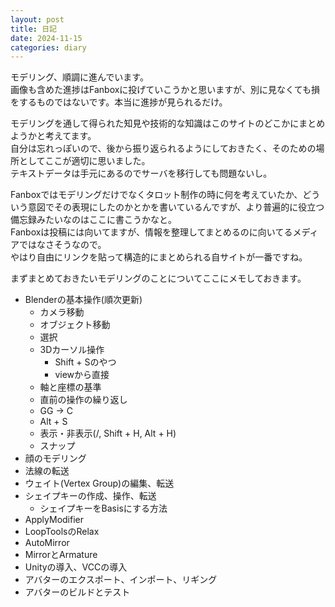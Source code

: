 ```yaml
---
layout: post
title: 日記
date: 2024-11-15
categories: diary
---
```

モデリング、順調に進んでいます。  
画像も含めた進捗はFanboxに投げていこうかと思いますが、別に見なくても損をするものではないです。本当に進捗が見られるだけ。

モデリングを通して得られた知見や技術的な知識はこのサイトのどこかにまとめようかと考えてます。  
自分は忘れっぽいので、後から振り返られるようにしておきたく、そのための場所としてここが適切に思いました。  
テキストデータは手元にあるのでサーバを移行しても問題ないし。

Fanboxではモデリングだけでなくタロット制作の時に何を考えていたか、どういう意図でその表現にしたのかとかを書いているんですが、より普遍的に役立つ備忘録みたいなのはここに書こうかなと。  
Fanboxは投稿には向いてますが、情報を整理してまとめるのに向いてるメディアではなさそうなので。  
やはり自由にリンクを貼って構造的にまとめられる自サイトが一番ですね。

まずまとめておきたいモデリングのことについてここにメモしておきます。

- Blenderの基本操作(順次更新)
    - カメラ移動
    - オブジェクト移動
    - 選択
    - 3Dカーソル操作
        - Shift + Sのやつ
        - viewから直接
    - 軸と座標の基準
    - 直前の操作の繰り返し
    - GG → C
    - Alt + S
    - 表示・非表示(/, Shift + H, Alt + H)
    - スナップ
- 顔のモデリング
- 法線の転送
- ウェイト(Vertex Group)の編集、転送
- シェイプキーの作成、操作、転送
    - シェイプキーをBasisにする方法
- ApplyModifier
- LoopToolsのRelax
- AutoMirror
- MirrorとArmature
- Unityの導入、VCCの導入
- アバターのエクスポート、インポート、リギング
- アバターのビルドとテスト
